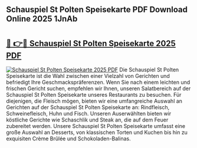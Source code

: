## Schauspiel St Polten Speisekarte PDF Download Online 2025 1JnAb

# <h2><a href="http://gc5pmf.nevu.top/?p=Schauspiel+St+Polten+Speisekarte">🔗 👉🔴 Schauspiel St Polten Speisekarte 2025 PDF</a></h2>

[![Schauspiel St Polten Speisekarte 2025 PDF](https://i.imgur.com/dBaPXMq.png)](http://gc5pmf.nevu.top/?p=Schauspiel+St+Polten+Speisekarte)
Die Schauspiel St Polten Speisekarte ist die Wahl zwischen einer Vielzahl von Gerichten und befriedigt Ihre Geschmackspräferenzen. Wenn Sie nach einem leichten und frischen Gericht suchen, empfehlen wir Ihnen, unseren Salatbereich auf der Schauspiel St Polten Speisekarte unseres Restaurants zu besuchen. Für diejenigen, die Fleisch mögen, bieten wir eine umfangreiche Auswahl an Gerichten auf der Schauspiel St Polten Speisekarte an: Rindfleisch, Schweinefleisch, Huhn und Fisch. Unseren Auserwählten bieten wir köstliche Gerichte wie Schaschlik und Steak an, die auf dem Feuer zubereitet werden. Unsere Schauspiel St Polten Speisekarte umfasst eine große Auswahl an Desserts, von klassischen Torten und Kuchen bis hin zu exquisiten Crème Brûlée und Schokoladen-Balinas.
